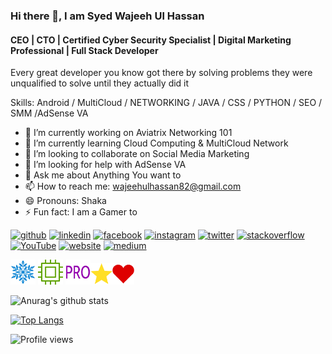 ### Hi there 👋,  I am Syed Wajeeh Ul Hassan
#### CEO | CTO | Certified Cyber Security Specialist | Digital Marketing Professional | Full Stack Developer
Every great developer you know got there by solving problems they were unqualified to solve until they actually did it

Skills: Android / MultiCloud / NETWORKING / JAVA / CSS / PYTHON / SEO / SMM /AdSense VA

- 🔭 I’m currently working on Aviatrix Networking 101 
- 🌱 I’m currently learning Cloud Computing & MultiCloud Network 
- 👯 I’m looking to collaborate on Social Media Marketing  
- 🤔 I’m looking for help with AdSense VA 
- 💬 Ask me about Anything You want to  
- 📫 How to reach me: wajeehulhassan82@gmail.com 
- 😄 Pronouns: Shaka 
- ⚡ Fun fact: I am a Gamer to  


[<img src='https://cdn.jsdelivr.net/npm/simple-icons@3.0.1/icons/github.svg' alt='github' height='40'>](https://github.com/VJ65)  [<img src='https://cdn.jsdelivr.net/npm/simple-icons@3.0.1/icons/linkedin.svg' alt='linkedin' height='40'>](https://www.linkedin.com/in/https://www.linkedin.com/in/syed-wajeeh-ul-hassan-17b377137//)  [<img src='https://cdn.jsdelivr.net/npm/simple-icons@3.0.1/icons/facebook.svg' alt='facebook' height='40'>](https://www.facebook.com/wajeeh6532)  [<img src='https://cdn.jsdelivr.net/npm/simple-icons@3.0.1/icons/instagram.svg' alt='instagram' height='40'>](https://www.instagram.com/_syed_wajeeh_/)  [<img src='https://cdn.jsdelivr.net/npm/simple-icons@3.0.1/icons/twitter.svg' alt='twitter' height='40'>](https://twitter.com/WajeehulHassa16)  [<img src='https://cdn.jsdelivr.net/npm/simple-icons@3.0.1/icons/stackoverflow.svg' alt='stackoverflow' height='40'>](https://stackoverflow.com/users/https://stackoverflow.com/users/11423089/syed-wajeeh-ul-hassan)  [<img src='https://cdn.jsdelivr.net/npm/simple-icons@3.0.1/icons/youtube.svg' alt='YouTube' height='40'>](https://www.youtube.com/channel/https://www.youtube.com/c/wajeehhassan64/featured?view_as=subscriber)  [<img src='https://cdn.jsdelivr.net/npm/simple-icons@3.0.1/icons/icloud.svg' alt='website' height='40'>](https://thesoftcloud.com/)  [<img src='https://cdn.jsdelivr.net/npm/simple-icons@3.0.1/icons/medium.svg' alt='medium' height='40'>](https://medium.com/@wajeehulhassan82)  

<a href='https://archiveprogram.github.com/'><img src='https://raw.githubusercontent.com/acervenky/animated-github-badges/master/assets/acbadge.gif' width='40' height='40'></a> <a href='https://docs.github.com/en/developers'><img src='https://raw.githubusercontent.com/acervenky/animated-github-badges/master/assets/devbadge.gif' width='40' height='40'></a> <a href='https://github.com/pricing'><img src='https://raw.githubusercontent.com/acervenky/animated-github-badges/master/assets/pro.gif' width='40' height='40'></a><a href='https://stars.github.com/'><img src='https://raw.githubusercontent.com/acervenky/animated-github-badges/master/assets/starbadge.gif' width='35' height='35'></a><a href='https://docs.github.com/en/github/supporting-the-open-source-community-with-github-sponsors'><img src='https://raw.githubusercontent.com/acervenky/animated-github-badges/master/assets/sponsorbadge.gif' width='35' height='35'></a>

![Anurag's github stats](https://github-readme-stats.vercel.app/api?username=anuraghazra&show_icons=true&theme=tokyonight)

[![Top Langs](https://github-readme-stats.vercel.app/api/top-langs/?username=VJ65)](https://github.com/anuraghazra/github-readme-stats)



![Profile views](https://gpvc.arturio.dev/VJ65)  
